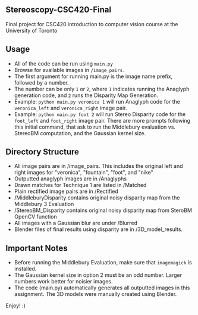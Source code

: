 ## Stereoscopy-CSC420-Final
Final project for CSC420 introduction to computer vision course at the University of Toronto

## Usage
- All of the code can be run using `main.py`
- Browse for available images in `/image_pairs.`
- The first argument for running main.py is the image name prefix, followed by a number.
- The number can be only `1` or `2`, where `1` indicates running the Anaglyph generation code, and `2` runs the Disparity Map Generation. 
- Example: `python main.py veronica 1` will run Anaglyph code for the `veronica_left` and `veronica_right` image pair.
- Example: `python main.py foot 2` will run Stereo Disparity code for the `foot_left` and `foot_right` image pair. There are more prompts following this initial command, that ask to run the Middlebury evaluation vs. StereoBM computation, and the Gaussian kernel size. 

## Directory Structure
- All image pairs are in /image_pairs. This includes the original left and right images for "veronica", "fountain", "foot", and "nike"
- Outputted anaglyph images are in /Anaglyphs
- Drawn matches for Technique 1 are listed in /Matched
- Plain rectified image pairs are in /Rectified
- /MiddleburyDisparity contains original noisy disparity map from the Middlebury 3 Evaluation
- /StereoBM_Disparity contains original noisy disparity map from SteroBM OpenCV function
- All images with a Gaussian blur are under /Blurred
- Blender files of final results using disparity are in /3D_model_results.


## Important Notes
- Before running the Middlebury Evaluation, make sure that `imagemagick` is installed. 
- The Gaussian kernel size in option 2 must be an odd number. Larger numbers work better for noisier images. 
- The code (main.py) automatically generates all outputted images in this assignment. The 3D models were manually created using Blender.

Enjoy! :)